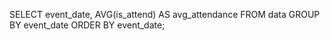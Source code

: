 SELECT 
    event_date,
    AVG(is_attend) AS avg_attendance
FROM 
    data 
GROUP BY 
    event_date
ORDER BY 
    event_date;

